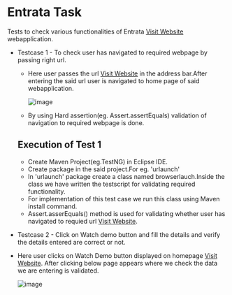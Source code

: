 # Entrata Task

Tests to check various functionalities of Entrata [Visit Website](https://www.entrata.com "Entrata") webapplication.
* Testcase 1 - To check user has navigated to required webpage by passing right url.
  - Here user passes the url [Visit Website](https://www.entrata.com "Entrata") in the address bar.After entering the said url user is navigated to home page of said      webapplication.

     ![image](https://github.com/rohitsh311/Entrata/assets/143522780/c64c51d5-26e6-42c4-a92f-1da62eab42c5)

  - By using Hard assertion(eg. Assert.assertEquals) validation of navigation to required webpage is done.
  ## Execution of Test 1
    - Create Maven Project(eg.TestNG) in Eclipse IDE.
    - Create package in the said project.For eg. 'urlaunch'
    - In 'urlaunch' package create a class named browserlauch.Inside the class we have written the testscript for validating required functionality.
    - For implementation of this test case we run this class using Maven install command.
    - Assert.asserEquals() method is used for validating whether user has navigated to requied url  [Visit Website](https://www.entrata.com "Entrata"). 
      

 * Testcase 2 - Click on Watch demo button and fill the details and verify the details entered are correct or not.
  - Here user clicks on Watch Demo button displayed on homepage [Visit Website](https://www.entrata.com "Entrata"). After clicking below page appears where we check the data we are entering is validated.

     ![image](https://github.com/rohitsh311/Entrata/assets/143522780/2d89988f-2f0f-45ad-9389-1cecd7d034e0)


    


      

  
